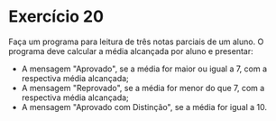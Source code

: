 # Exercício 20

Faça um programa para leitura de três notas parciais de um aluno. O programa deve calcular a média alcançada por aluno e presentar:

- A mensagem "Aprovado", se a média for maior ou igual a 7, com a respectiva média alcançada;
- A mensagem "Reprovado", se a média for menor do que 7, com a respectiva média alcançada;
- A mensagem "Aprovado com Distinção", se a média for igual a 10.
